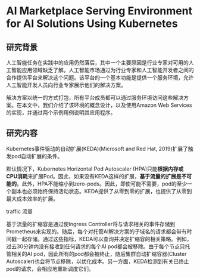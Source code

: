 # AI Marketplace Serving Environment for AI Solutions Using Kubernetes 

## 研究背景

人工智能任务在实践中的应用仍然落后，其中一个主要原因是行业专家对可用的人工智能应用领域缺乏了解。人工智能市场通过为行业专家和人工智能开发者之间的合作提供平台来解决这个问题。该平台的一个基本功能是提供一个服务环境，允许人工智能开发人员向行业专家展示他们的解决方案。

解决方案以统一的方式打包，所有平台成员都可以通过服务环境访问这些解决方案。在本文中，我们介绍了该环境的概念设计，以及使用Amazon Web Services的实现，并通过两个示例用例说明其应用程序。



## 研究内容

Kubernetes事件驱动的自动扩展(KEDA)(Microsoft and Red Hat, 2019)扩展了触发pod自动扩展的条件。

默认情况下，Kubernetes Horizontal Pod Autoscaler (HPA)只能**根据内存或CPU消耗**来扩展Pod。因此，如果没有KEDA这样的扩展，**基于流量的扩展是不可能的**。此外，HPA不能缩小到zero-pods。因此，即使可能不需要，pod的至少一个副本也必须始终保持活动状态。KEDA提供了从零到零的扩展，也提供了从零到最大成本效率的扩展。

traffic 流量

基于流量的扩缩容是通过使Ingress Controller将与请求相关的事件存储到Prometheus来实现的。随后，每个对托管AI解决方案的子域名的请求都会带有时间戳一起存储。通过这些指标，KEDA可以查询并决定扩缩容的相关策略。例如，过去30分钟内没有接收到任何请求的每个AI pod都会被移除。由于每个节点只托管相关的AI pod，因此所有的pod都会被终止，随后集群自动扩缩容器(Cluster Autoscaler)也会将节点移除，以优化成本。另一方面，KEDA检测到有关已终止pod的请求，会相应地重新调度它们。



